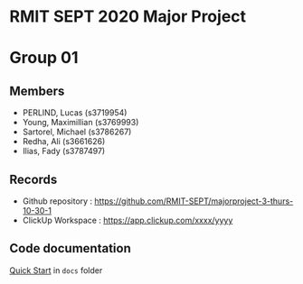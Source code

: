 # RMIT SEPT 2020 Major Project

# Group 01

## Members
* PERLIND, Lucas (s3719954)
* Young, Maximillian (s3769993)
* Sartorel, Michael (s3786267)
* Redha, Ali (s3661626)
* Ilias, Fady (s3787497)

## Records

* Github repository : https://github.com/RMIT-SEPT/majorproject-3-thurs-10-30-1
* ClickUp Workspace : https://app.clickup.com/xxxx/yyyy


## Code documentation

[Quick Start](/docs/README.md) in `docs` folder
